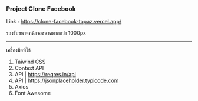 
 ### Project Clone Facebook
 Link : https://clone-facebook-topaz.vercel.app/

 รองรับขนาดหน้าจอขนาดมากกว่า 1000px 

---
 เครื่องมือที่ใช้

1. Taiwind CSS
2. Context API
3. API | https://reqres.in/api
4. API | https://jsonplaceholder.typicode.com
5. Axios
6. Font Awesome

  

